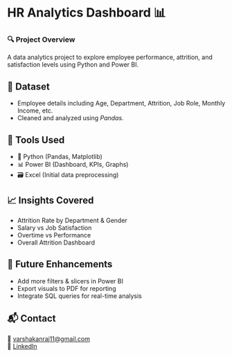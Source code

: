 # HR Analytics Dashboard 📊

### 🔍 Project Overview
A data analytics project to explore employee performance, attrition, and satisfaction levels using Python and Power BI.

## 📁 Dataset
- Employee details including Age, Department, Attrition, Job Role, Monthly Income, etc.
- Cleaned and analyzed using *Pandas*.

## 🧰 Tools Used
- 🐍 Python (Pandas, Matplotlib)
- 📊 Power BI (Dashboard, KPIs, Graphs)
- 🗃 Excel (Initial data preprocessing)

## 📈 Insights Covered
- Attrition Rate by Department & Gender  
- Salary vs Job Satisfaction  
- Overtime vs Performance  
- Overall Attrition Dashboard

## 🚀 Future Enhancements
- Add more filters & slicers in Power BI  
- Export visuals to PDF for reporting  
- Integrate SQL queries for real-time analysis

## 📬 Contact
📧 varshakanraj11@gmail.com  
🔗 [LinkedIn](https://www.linkedin.com/in/varsha-kanraj-698b7b258)
